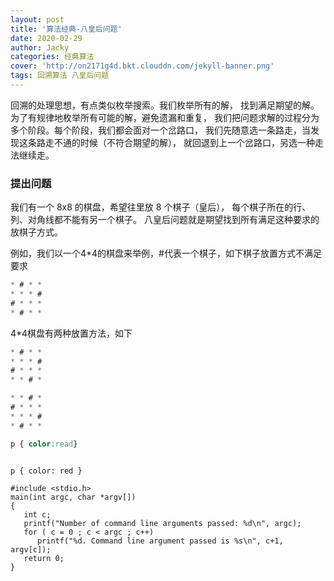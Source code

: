 ```yaml
---
layout: post
title: '算法经典-八皇后问题'
date: 2020-02-29
author: Jacky
categories: 经典算法
cover: 'http://on2171g4d.bkt.clouddn.com/jekyll-banner.png'
tags: 回溯算法 八皇后问题
---
```


回溯的处理思想，有点类似枚举搜索。我们枚举所有的解，
找到满足期望的解。为了有规律地枚举所有可能的解，避免遗漏和重复，
我们把问题求解的过程分为多个阶段。每个阶段，我们都会面对一个岔路口，
我们先随意选一条路走，当发现这条路走不通的时候（不符合期望的解），
就回退到上一个岔路口，另选一种走法继续走。

### 提出问题
我们有一个 8x8 的棋盘，希望往里放 8 个棋子（皇后），
每个棋子所在的行、列、对角线都不能有另一个棋子。
八皇后问题就是期望找到所有满足这种要求的放棋子方式。

例如，我们以一个4*4的棋盘来举例，#代表一个棋子，如下棋子放置方式不满足要求
```css
* # * *
* * * #
# * * *
* # * *
```
4*4棋盘有两种放置方法，如下
```css
* # * *
* * * #
# * * *
* * # *
```
```css
* * # *
# * * * 
* * * #
* # * *
```

```css
p { color:read}
```

<pre><code class="language-css">
p { color: red }
</code></pre>

```clike
#include <stdio.h>
main(int argc, char *argv[])
{
   int c;
   printf("Number of command line arguments passed: %d\n", argc);
   for ( c = 0 ; c < argc ; c++)
      printf("%d. Command line argument passed is %s\n", c+1, argv[c]);
   return 0;
}
```
